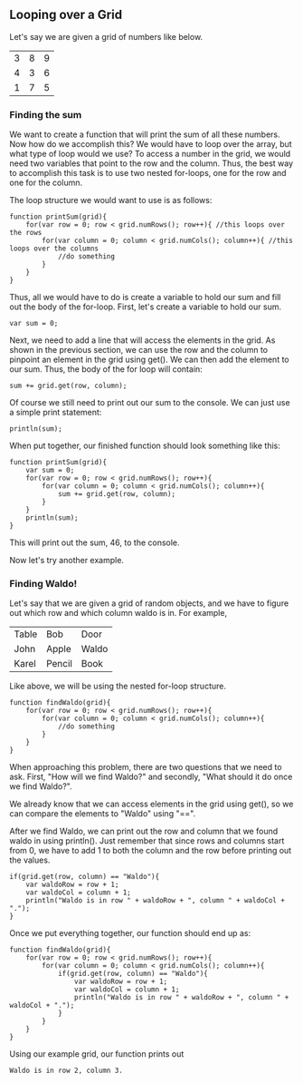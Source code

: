 ## Looping over a Grid

Let's say we are given a grid of numbers like below.

<table>
  <tr>
    <td> 3 </td>
    <td> 8 </td>
    <td> 9 </td>
  </tr>
  <tr>
    <td> 4 </td>
    <td> 3 </td> 
    <td> 6 </td>
  </tr>
  <tr>
    <td> 1 </td>
    <td> 7 </td> 
    <td> 5 </td>
  </tr>
</table>

### Finding the sum

We want to create a function that will print the sum of all these numbers. Now how do we accomplish this? We would have to loop over the array, but what type of loop would we use? To access a number in the grid, we would need two variables that point to the row and the column. Thus, the best way to accomplish this task is to use two nested for-loops, one for the row and one for the column.

The loop structure we would want to use is as follows:

```
function printSum(grid){
    for(var row = 0; row < grid.numRows(); row++){ //this loops over the rows
        for(var column = 0; column < grid.numCols(); column++){ //this loops over the columns
            //do something
        }
    }
}
```

Thus, all we would have to do is create a variable to hold our sum and fill out the body of the for-loop. First, let's create a variable to hold our sum.
```
var sum = 0;
```

Next, we need to add a line that will access the elements in the grid. As shown in the previous section, we can use the row and the column to pinpoint an element in the grid using get(). We can then add the element to our sum. Thus, the body of the for loop will contain:
```
sum += grid.get(row, column);
```
Of course we still need to print out our sum to the console. We can just use a simple print statement:
```
println(sum);
```
When put together, our finished function should look something like this:
```
function printSum(grid){
    var sum = 0;
    for(var row = 0; row < grid.numRows(); row++){ 
        for(var column = 0; column < grid.numCols(); column++){
            sum += grid.get(row, column);
        }
    }
    println(sum);
}
```

This will print out the sum, 46, to the console.

Now let's try another example.

### Finding Waldo!

Let's say that we are given a grid of random objects, and we have to figure out which row and which column waldo is in.
For example,

<table>
  <tr>
    <td> Table </td>
    <td> Bob </td>
    <td> Door </td>
  </tr>
  <tr>
    <td> John </td>
    <td> Apple </td> 
    <td> Waldo </td>
  </tr>
  <tr>
    <td> Karel </td>
    <td> Pencil </td> 
    <td> Book </td>
  </tr>
</table>

Like above, we will be using the nested for-loop structure.

```
function findWaldo(grid){
    for(var row = 0; row < grid.numRows(); row++){ 
        for(var column = 0; column < grid.numCols(); column++){
            //do something
        }
    }
}
```
When approaching this problem, there are two questions that we need to ask. First, "How will we find Waldo?" and secondly, "What should it do once we find Waldo?".

We already know that we can access elements in the grid using get(), so we can compare the elements to "Waldo" using "==". 

After we find Waldo, we can print out the row and column that we found waldo in using println(). Just remember that since rows and columns start from 0, we have to add 1 to both the column and the row before printing out the values.
```
if(grid.get(row, column) == "Waldo"){
    var waldoRow = row + 1;
    var waldoCol = column + 1;
    println("Waldo is in row " + waldoRow + ", column " + waldoCol + ".");
}
```

Once we put everything together, our function should end up as:
```
function findWaldo(grid){
    for(var row = 0; row < grid.numRows(); row++){ 
        for(var column = 0; column < grid.numCols(); column++){
            if(grid.get(row, column) == "Waldo"){
                var waldoRow = row + 1;
                var waldoCol = column + 1;
                println("Waldo is in row " + waldoRow + ", column " + waldoCol + ".");
            }
        }
    }
}
```
Using our example grid, our function prints out 
```
Waldo is in row 2, column 3.
```




